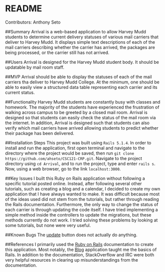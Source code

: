 # README

Contributors: Anthony Seto

##Summary
Arrival is a web-based application to allow Harvey Mudd students to
determine current delivery statuses of various mail carriers that deliver to 
Harvey Mudd. It displays simple text descriptions of each of the mail carriers
describing whether the carrier has arrived, the packages are being processed, 
or the carrier still has not arrived.


##Users
Arrival is designed for the Harvey Mudd student body. It should be 
updatable by mail room staff.


##MVP
Arrival should be able to display the statuses of each of the mail 
carriers tha deliver to Harvey Mudd College. At the minimum, one should
be able to easily view a structured data table representing each carrier
and its current status.


##Functionality
Harvey Mudd students are constantly busy with classes and
homework. The majority of the students have experienced the frustration
of walking across campus to be greeted by a closed mail room. Arrival is
designed so that students can easily check the status of the mail room via
the internet. In addition, Arrival is designed such that students can also
verify which mail carriers have arrived allowing students to predict whether
their package has been delivered.


##Installation Steps
This project was built using `Rails 5.1.4`. In order to install and run the 
application, first open terminal and navigate to the directory where the project 
would be saved, then run `git clone https://github.com/ahseto/CSC121-CRP.git`. 
Navigate to the project directory using `cd Arrival`, and to run the project, 
type and enter `rails s`. Now, using a web browser, go to the link `localhost:3000`.


##Key Issues
I built this Ruby on Rails application without following a specific tutorial 
posted online. Instead, after following several other tutorials, such as 
creating a blog and a calendar, I decided to create my own application that I 
have always wanted to make. It was difficult because most of the ideas used 
did not stem from the tutorials, but rather through reading the Rails documentation.
Furthermore, the only way to change the status of each carrier is through updating 
the code itself. I have tried implementing a simple method inside the controllers
to update the migrations, but these methods currently do not work. I tried solving
these problems by looking at some tutorials, but none were very useful. 


##Known Bugs
The [update]() button does not actually do anything.


##References
I primarily used the [Ruby on Rails](http://guides.rubyonrails.org/) documentation 
to create this application. Most notably, the [Blog](http://guides.rubyonrails.org/getting_started.html) 
application taught me the basics of Rails. In addition to the documentation,
StackOverflow and IRC were both very helpful resources in clearing up misunderstandings
from the documentation. 
